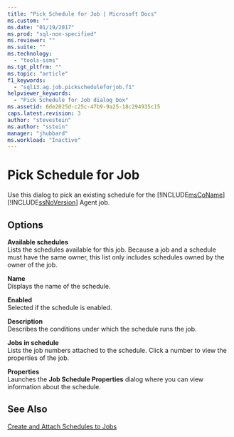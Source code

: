 ```yaml
---
title: "Pick Schedule for Job | Microsoft Docs"
ms.custom: ""
ms.date: "01/19/2017"
ms.prod: "sql-non-specified"
ms.reviewer: ""
ms.suite: ""
ms.technology: 
  - "tools-ssms"
ms.tgt_pltfrm: ""
ms.topic: "article"
f1_keywords: 
  - "sql13.ag.job.pickscheduleforjob.f1"
helpviewer_keywords: 
  - "Pick Schedule for Job dialog box"
ms.assetid: 6de2025d-c25c-47b9-9a25-18c294935c15
caps.latest.revision: 3
author: "stevestein"
ms.author: "sstein"
manager: "jhubbard"
ms.workload: "Inactive"
---
```

# Pick Schedule for Job
Use this dialog to pick an existing schedule for the [!INCLUDE[msCoName](../../includes/msconame_md.md)] [!INCLUDE[ssNoVersion](../../includes/ssnoversion_md.md)] Agent job.  
  
## Options  
**Available schedules**  
Lists the schedules available for this job. Because a job and a schedule must have the same owner, this list only includes schedules owned by the owner of the job.  
  
**Name**  
Displays the name of the schedule.  
  
**Enabled**  
Selected if the schedule is enabled.  
  
**Description**  
Describes the conditions under which the schedule runs the job.  
  
**Jobs in schedule**  
Lists the job numbers attached to the schedule. Click a number to view the properties of the job.  
  
**Properties**  
Launches the **Job Schedule Properties** dialog where you can view information about the schedule.  
  
## See Also  
[Create and Attach Schedules to Jobs](../../ssms/agent/create-and-attach-schedules-to-jobs.md)  
  
